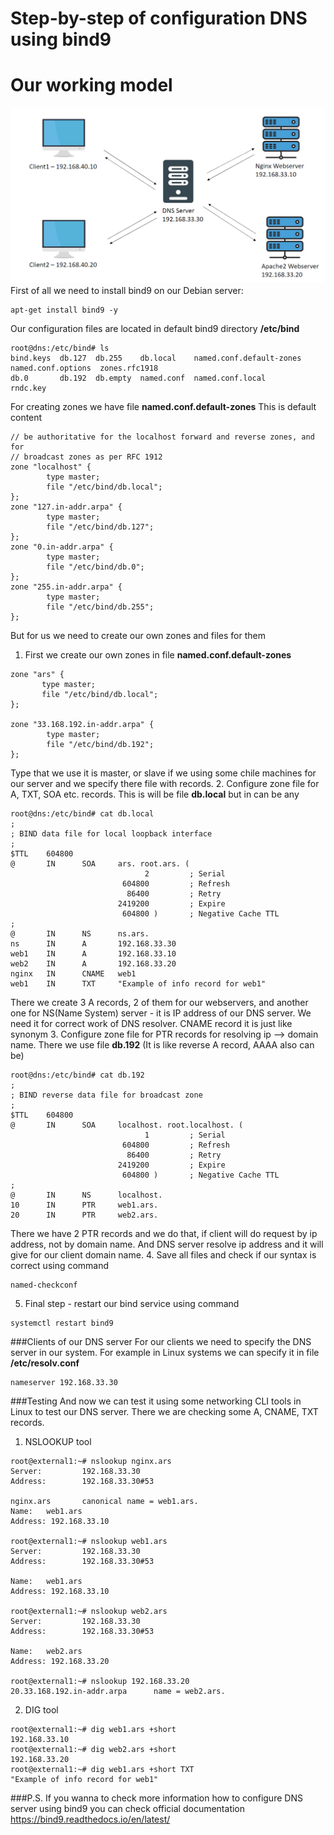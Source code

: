 # Step-by-step of configuration DNS using bind9

# Our working model
![working model](screenshots/Model.png)
First of all we need to install bind9 on our Debian server:
```
apt-get install bind9 -y
```
Our configuration files are located in default bind9 directory __/etc/bind__
```
root@dns:/etc/bind# ls
bind.keys  db.127  db.255    db.local    named.conf.default-zones  named.conf.options  zones.rfc1918
db.0       db.192  db.empty  named.conf  named.conf.local          rndc.key
```
For creating zones we have file __named.conf.default-zones__
This is default content
```
// be authoritative for the localhost forward and reverse zones, and for
// broadcast zones as per RFC 1912
zone "localhost" {
        type master;
        file "/etc/bind/db.local";
};
zone "127.in-addr.arpa" {
        type master;
        file "/etc/bind/db.127";
};
zone "0.in-addr.arpa" {
        type master;
        file "/etc/bind/db.0";
};
zone "255.in-addr.arpa" {
        type master;
        file "/etc/bind/db.255";
};
```
But for us we need to create our own zones and files for them
1. First we create our own zones in file __named.conf.default-zones__
```
zone "ars" {
       type master;
       file "/etc/bind/db.local";
};

zone "33.168.192.in-addr.arpa" {
        type master;
        file "/etc/bind/db.192";
};
```
Type that we use it is master, or slave if we using some chile machines for our server and we specify there file with records.
2. Configure zone file for A, TXT, SOA etc. records. This is will be file __db.local__ but in can be any
```
root@dns:/etc/bind# cat db.local
;
; BIND data file for local loopback interface
;
$TTL    604800
@       IN      SOA     ars. root.ars. (
                              2         ; Serial
                         604800         ; Refresh
                          86400         ; Retry
                        2419200         ; Expire
                         604800 )       ; Negative Cache TTL
;
@       IN      NS      ns.ars.
ns      IN      A       192.168.33.30
web1    IN      A       192.168.33.10
web2    IN      A       192.168.33.20
nginx   IN      CNAME   web1
web1    IN      TXT     "Example of info record for web1"
```
There we create 3 A records, 2 of them for our webservers, and another one for NS(Name System) server - it is IP address of our DNS server. We need it for correct work of DNS resolver. CNAME record it is just like synonym
3. Configure zone file for PTR records for resolving ip --> domain name. There we use file __db.192__ (It is like reverse A record, AAAA also can be)
```
root@dns:/etc/bind# cat db.192
;
; BIND reverse data file for broadcast zone
;
$TTL    604800
@       IN      SOA     localhost. root.localhost. (
                              1         ; Serial
                         604800         ; Refresh
                          86400         ; Retry
                        2419200         ; Expire
                         604800 )       ; Negative Cache TTL
;
@       IN      NS      localhost.
10      IN      PTR     web1.ars.
20      IN      PTR     web2.ars.
```
There we have 2 PTR records and we do that, if client will do request by ip address, not by domain name. And DNS server resolve ip address and it will give for our client domain name.
4. Save all files and check if our syntax is correct using command
```
named-checkconf
```

5. Final step - restart our bind service using command
```
systemctl restart bind9
```


###Clients of our DNS server
For our clients we need to specify the DNS server in our system. 
For example in Linux systems we can specify it in file __/etc/resolv.conf__
```
nameserver 192.168.33.30
```
###Testing
And now we can test it using some networking CLI tools in Linux to test our DNS server. 
There we are checking some A, CNAME, TXT records.
1. NSLOOKUP tool
```
root@external1:~# nslookup nginx.ars
Server:         192.168.33.30
Address:        192.168.33.30#53

nginx.ars       canonical name = web1.ars.
Name:   web1.ars
Address: 192.168.33.10

root@external1:~# nslookup web1.ars
Server:         192.168.33.30
Address:        192.168.33.30#53

Name:   web1.ars
Address: 192.168.33.10

root@external1:~# nslookup web2.ars
Server:         192.168.33.30
Address:        192.168.33.30#53

Name:   web2.ars
Address: 192.168.33.20

root@external1:~# nslookup 192.168.33.20
20.33.168.192.in-addr.arpa      name = web2.ars.
```
2. DIG tool
```
root@external1:~# dig web1.ars +short
192.168.33.10
root@external1:~# dig web2.ars +short
192.168.33.20
root@external1:~# dig web1.ars +short TXT
"Example of info record for web1"
```

###P.S.
If you wanna to check more information how to configure DNS server using bind9 you can check official documentation https://bind9.readthedocs.io/en/latest/
